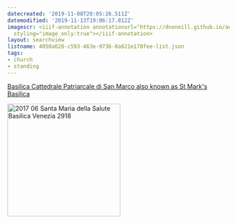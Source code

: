```yaml
---
datecreated: '2019-11-08T20:05:26.511Z'
datemodified: '2019-11-13T19:06:17.812Z'
imagescr: <iiif-annotation annotationurl="https://dnoneill.github.io/annotate/annotations/1af4a054-0263-11ea-b1cc-88e9fe7026e8.json"
  styling="image_only:true"></iiif-annotation>
layout: searchview
listname: 4058a628-c593-463e-9736-8a821e178fee-list.json
tags:
- church
- standing
---
```

<a href="https://en.wikipedia.org/wiki/St_Mark%27s_Basilica">Basilica Cattedrale Patriarcale di San Marco also known as St Mark's Basilica</a>

<a title="Mariordo (Mario Roberto Durán Ortiz) [CC BY-SA 4.0 (https://creativecommons.org/licenses/by-sa/4.0)], via Wikimedia Commons" href="https://commons.wikimedia.org/wiki/File:2017_06_Santa_Maria_della_Salute_Basilica_Venezia_2918.jpg"><img width="256" alt="2017 06 Santa Maria della Salute Basilica Venezia 2918" src="https://upload.wikimedia.org/wikipedia/commons/thumb/6/64/2017_06_Santa_Maria_della_Salute_Basilica_Venezia_2918.jpg/256px-2017_06_Santa_Maria_della_Salute_Basilica_Venezia_2918.jpg"></a>